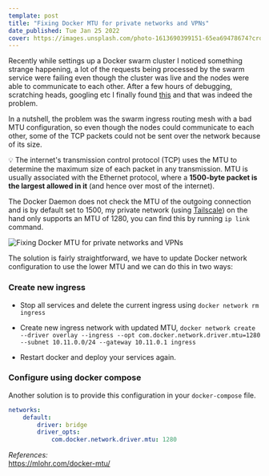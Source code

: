 ```yaml
---
template: post
title: "Fixing Docker MTU for private networks and VPNs"
date_published: Tue Jan 25 2022
cover: https://images.unsplash.com/photo-1613690399151-65ea69478674?crop=entropy&cs=tinysrgb&fit=max&fm=jpg&ixid=MnwxMTc3M3wwfDF8c2VhcmNofDV8fGNvbnRhaW5lcnxlbnwwfHx8fDE2NDMwNzcxOTA&ixlib=rb-1.2.1&q=80&w=2000
---
```


Recently while settings up a Docker swarm cluster I noticed something strange happening, a lot of the requests being processed by the swarm service were failing even though the cluster was live and the nodes were able to communicate to each other. After a few hours of debugging, scratching heads, googling etc I finally found [this](https://github.com/moby/moby/issues/36689?ref=techulus.xyz) and that was indeed the problem.

In a nutshell, the problem was the swarm ingress routing mesh with a bad MTU configuration, so even though the nodes could communicate to each other, some of the TCP packets could not be sent over the network because of its size.

💡 The internet's transmission control protocol (TCP) uses the MTU to determine the maximum size of each packet in any transmission. MTU is usually associated with the Ethernet protocol, where a **1500-byte packet is the largest allowed in it** (and hence over most of the internet).

The Docker Daemon does not check the MTU of the outgoing connection and is by default set to 1500, my private network (using [Tailscale](https://tailscale.com/?ref=techulus.xyz)) on the hand only supports an MTU of 1280, you can find this by running `ip link` command.

![Fixing Docker MTU for private networks and VPNs](https://cdn.hashnode.com/res/hashnode/image/upload/v1682040948447/8ed65b94-a568-4c86-b739-84445b548575.png)

The solution is fairly straightforward, we have to update Docker network configuration to use the lower MTU and we can do this in two ways:

### Create new ingress

* Stop all services and delete the current ingress using `docker network rm ingress`
    
* Create new ingress network with updated MTU, `docker network create --driver overlay --ingress --opt com.docker.network.driver.mtu=1280 --subnet 10.11.0.0/24 --gateway 10.11.0.1 ingress`
    
* Restart docker and deploy your services again.
    

### Configure using docker compose

Another solution is to provide this configuration in your `docker-compose` file.

```yaml
networks:
    default:
        driver: bridge
        driver_opts:
            com.docker.network.driver.mtu: 1280
```

*References:*  
https://mlohr.com/docker-mtu/